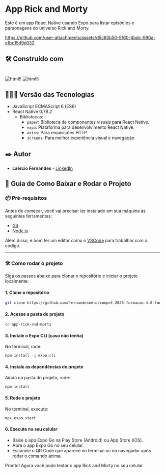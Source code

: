 # App Rick and Morty

Este é um app React Native usando Expo para listar episódios e personagens do universo Rick and Morty.

https://github.com/user-attachments/assets/d5c80b50-5f60-4bdc-990a-efbc15d9d032

## 🛠️ Construído com

<div style="display: inline-block"><br/>
  <img align="center" alt="html5" src="https://img.shields.io/badge/JavaScript-F7DF1E?style=for-the-badge&logo=javascript&logoColor=black" />
  <img align="center" alt="html5" src="https://img.shields.io/badge/React_Native-20232A?style=for-the-badge&logo=react&logoColor=61DAFB" /> 
</div><br/>

## 👨🏽‍💻 Versão das Tecnologias
* JavaScript ECMAScript 6 (ES6)
* React Native 0.79.2
  * Bibliotecas:
    * ```paper```: Biblioteca de componentes visuais para React Native.
    * ```expo```:  Plataforma para desenvolvimento React Native.
    * ```axios```: Para requisições HTTP.
    * ```screens```: Para melhor experiência visual e navegação.

## ✒️ Autor

* **Laércio Fernandes** - [LinkedIn](https://www.linkedin.com/in/laercio-fernandes/)

## 🚀 Guia de Como Baixar e Rodar o Projeto
### 📦 Pré-requisitos

Antes de começar, você vai precisar ter instalado em sua máquina as seguintes ferramentas:

- [Git](https://git-scm.com)
- [Node.js](https://nodejs.org/pt)

Além disso, é bom ter um editor como o [VSCode](https://code.visualstudio.com/) para trabalhar com o código.

---

### 🛠️ Como rodar o projeto

Siga os passos abaixo para clonar o repositório e iniciar o projeto localmente:

#### 1. Clone o repositório
```bash
git clone https://github.com/fernandesmelo/compet-2025-formacao-4.0-fundamentos-aplicacoes-data-science.git
```
#### 2. Acesse a pasta do projeto
```bash
cd app-rick-and-morty
```

#### 3. Instale o Expo CLI (caso não tenha)
No terminal, rode:
```bash
npm install -g expo-cli
```

#### 4. Instale as dependências do projeto
Ainda na pasta do projeto, rode:
```bash
npm install
```

#### 5. Rode o projeto
No terminal, execute:
```bash
npx expo start
```
#### 6. Execute no seu celular
* Baixe o app Expo Go na Play Store (Android) ou App Store (iOS).
* Abra o app Expo Go no seu celular.
* Escaneie o QR Code que aparece no terminal ou no navegador após rodar o comando acima.
  
Pronto! Agora você pode testar o app Rick and Morty no seu celular.
